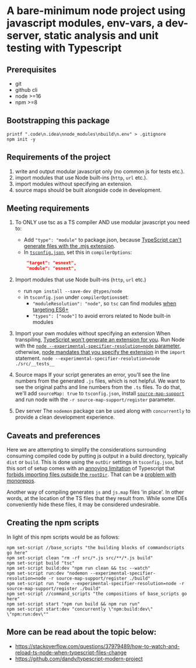 # A bare-minimum node project using javascript modules, env-vars, a dev-server, static analysis and unit testing with Typescript

## Prerequisites

- git
- github cli
- node >=16
- npm >=8

## Bootstrapping this package

```shell
printf ".code\n.idea\nnode_modules\nbuild\n.env" > .gitignore
npm init -y
```

## Requirements of the project

1. write and output modular javascript only (no common js for tests etc.).
2. import modules that use Node built-ins (`http`, `url` etc.).
3. import modules without specifying an extension.
4. source maps should be built alongside code in development.

## Meeting requirements

1. To ONLY use tsc as a TS compiler AND use modular javascript you need to:

   - Add `"type": "module"` to package.json, because [TypeScript can't generate files with the .mjs extension](https://github.com/microsoft/TypeScript/issues/18442#issuecomment-581738714).
   - In [`tsconfig.json`](tsconfig.json), set this in `compilerOptions`:
     ```json
      "target": "esnext",
      "module": "esnext",
     ```

2. Import modules that use Node built-ins (`http`, `url` etc.)

   - run `npm install --save-dev @types/node`
   - in `tsconfig.json` under `compilerOptions`set:
     - `"moduleResolution": "node"`, so `tsc` can find modules [when targeting ES6+](https://github.com/Microsoft/TypeScript/issues/8189)
     - `"types": ["node"]` to avoid errors related to Node built-in modules

3. Import your own modules without specifying an extension
   When transpiling, [TypeScript won't generate an extension for you](https://github.com/microsoft/TypeScript/issues/16577). Run Node with the [`node --experimental-specifier-resolution=node` parameter](https://nodejs.org/api/cli.html#cli_experimental_specifier_resolution_mode), otherwise, [node mandates that you specify the extension](https://nodejs.org/api/esm.html#esm_mandatory_file_extensions) in the `import` statement.
   `node --experimental-specifier-resolution=node ./src/__tests__`

4. Source maps
   If your script generates an error, you'll see the line numbers from the generated `.js` files, which is not helpful. We want to see the original paths and line numbers from the `.ts` files. To do that, we'll add `sourceMap: true` to `tsconfig.json`, install [`source-map-support`](https://www.npmjs.com/package/source-map-support) and run node with the `-r source-map-support/register` parameter.

5. Dev server
    The `nodemon` package can be used along with `concurrently` to provide a clean development experience.

## Caveats and preferences
Here we are attempting to simplify the considerations surrounding consuming compiled code by putting js output in a build directory, typically `dist` or `build`. This is done using the `outDir` settings in `tsconfig.json`, but this sort of setup comes with an [annoying limitation](https://github.com/microsoft/TypeScript/issues/9858) of Typescript that [forbids importing files outside the `rootDir`](https://stackoverflow.com/questions/52121725/maintain-src-folder-structure-when-building-to-dist-folder-with-typescript-3). That can be a [problem with monorepos](https://github.com/microsoft/TypeScript/issues/17611).

Another way of compiling generates `js` and `js.map` files 'in place'. In other words, at the location of the TS files that they result from. While some IDEs conveniently hide these files, it may be considered undesirable.

## Creating the npm scripts
In light of this npm scripts would be as follows:
```shell
npm set-script //base_scripts "the building blocks of commandscripts go here"
npm set-script clean "rm -rf src/*.js src/**/*.js build"
npm set-script build "tsc"
npm set-script build:dev "npm run clean && tsc --watch"
npm set-script run:dev "nodemon --experimental-specifier-resolution=node -r source-map-support/register ./build"
npm set-script run "node --experimental-specifier-resolution=node -r source-map-support/register ./build"
npm set-script //command_scripts "the compositions of base_scripts go here"
npm set-script start "npm run build && npm run run"
npm set-script start:dev "concurrently \"npm:build:dev\" \"npm:run:dev\""
```

## More can be read about the topic below:

- https://stackoverflow.com/questions/37979489/how-to-watch-and-reload-ts-node-when-typescript-files-change
- https://github.com/dandv/typescript-modern-project
